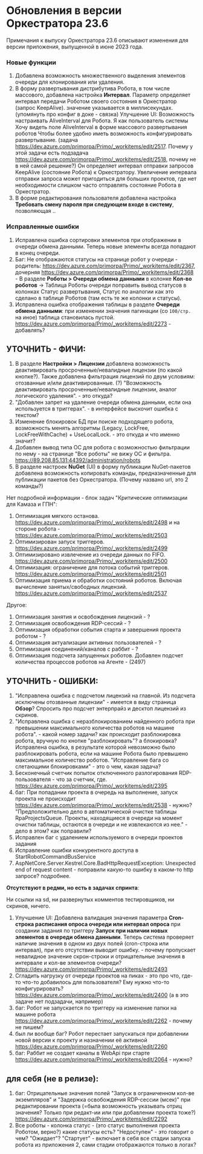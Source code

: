 # Обновления в версии Оркестратора 23.6

Примечания к выпуску Оркестратора 23.6 описывают изменения для версии приложения, выпущенной в июне 2023 года.

### Новые функции
1. Добавлена возможность множественного выделения элементов очереди для клонирования или удаления.
1. В форму развертывания дистрибутива Робота, в том числе массового, добавлена настройка **Интервал**. Параметр определяет интервал передачи Роботом своего состояния в Оркестратор (запрос KeepAlive). значение указывается в миллисекундах. 
(упомянуть про конфиг в доке - связка)
Улучшение UI: Возможность настраивать AliveInterval для Робота. Я как пользователь системы Хочу видеть поле AliveInterval в форме массового развертывания роботов Чтобы более удобно иметь возможность конфигурировать развертывание. (задача https://dev.azure.com/primorpa/Primo/_workitems/edit/2517. Почему у этой задачи есть подзадача https://dev.azure.com/primorpa/Primo/_workitems/edit/2518, почему не в ней самой решение?)
Он определяет интервал отправки запросов KeepAlive (состояние Робота) к Оркестратору. Увеличение интервала отправки запроса может пригодиться для больших проектов, где нет необходимости слишком часто отправлять состояние Робота в Оркестратор.
1. В форме редактирования пользователя добавлена настройка **Требовать смену пароля при следующем входе в систему**, позволяющая  ..

### Исправленные ошибки
1. Исправлена ошибка сортировки элементов при отображении в очереди обмена данными. Теперь новые элементы всегда попадают в конец очереди.
1. Баг: Не отображаются статусы на странице робот у очереди - родитель: https://dev.azure.com/primorpa/Primo/_workitems/edit/2367, дочерняя https://dev.azure.com/primorpa/Primo/_workitems/edit/2368 - В разделе **Роботы > Очереди обмена данными** в колонке **Кол-во роботов** -> Таблица Роботы очереди поправить вывод статусов в колонках Статус развертывания, Статус по аналогии как это сделано в таблице Роботов (там есть те же колонки и статусы). 
1. Исправлена ошибка отображения таблицы в разделе **Очереди обмена данными**: при изменении значения пагинации (со `100/стр.` на иное) таблица становилась пустой. https://dev.azure.com/primorpa/Primo/_workitems/edit/2273 - добавлять?


## УТОЧНИТЬ - ФИЧИ:

1. В разделе **Настройки > Лицензии** добавлена возможность деактивировать просроченные/невалидные лицензии (по какой кнопке?). Также добавлена фильтрация лицензий по двум условиям: отозванные и/или деактивированные. (?) "Возможность деактивировать просроченные/невалидные лицензии, аналог логического удаления".  - это откуда?
1. "Добавлен запрет на удаление очереди обмена данными, если она используется в триггерах". - в интерфейсе выскочит ошибка с текстом?
1. Изменение блокировок БД при поиске подходящего робота, возможность менять алгоритмы (Legacy, LockFree, LockFreeWithCache) + UseLocalLock. - это откуда и что именно значит?
1. Добавлен вывод типа ОС для робота с возможностью фильтрации по нему - на странице "Все роботы" не вижу ОС и фильтра. https://89.208.85.131:44392/administration/robots
1. В разделе настроек **NuGet** (UI) в форму публикации NuGet-пакетов добавлена возможность копировать команды, предназначенные для публикации пакетов без Оркестратора. (Почему названо url, это 2 команды?)


Нет подробной информации - блок задач "Критические оптимизации для Камаза и ГПН":
1. Оптимизация мягкого останова. https://dev.azure.com/primorpa/Primo/_workitems/edit/2498 и на стороне робота - https://dev.azure.com/primorpa/Primo/_workitems/edit/2503
1. Оптимизирован запуск триггеров.  https://dev.azure.com/primorpa/Primo/_workitems/edit/2499
1. Оптимизировано извлечение из очереди данных по FIFO. https://dev.azure.com/primorpa/Primo/_workitems/edit/2500 
1. Оптимизация: ограничение для потока событий триггеров. https://dev.azure.com/primorpa/Primo/_workitems/edit/2501
1. Оптимизация приема и обработки состояний роботов. Включая вычисление занятых/свободных лицензий. https://dev.azure.com/primorpa/Primo/_workitems/edit/2537

Другое:
1. Оптимизация занятия и освобождения лицензий - ?
1. Оптимизация освобождения RDP-сессий - ?
1. Оптимизация обработки события старта и завершения проекта роботом - ?
1. Оптимизация актуализации активных пользователей - ?
1. Оптимизация соединений/каналов с раббит - ?
1. Оптимизация подсчета запущенных роботов. Добавлен подсчет количества процессов роботов на Агенте - (2497) 


## УТОЧНИТЬ - ОШИБКИ:
1. "Исправлена ошибка с подсчетом лицензий на главной. Из подсчета исключены отозванные лицензии" - имеется в виду страница **Обзор**? Спросить про подсчет энтерпрайз и десктоп лицензий из скринов.
1. "Исправлена ошибка с неразблокированием найденного робота при превышении максимального количества роботов на машине робота". - какой номер задачи? как происходит разблокировка робота, вручную по кнопке "разблокировать"? а блокировка? Исправлена ошибка, в результате которой невозможно было разблокировать робота, если на машине Робота было превышено максимальное количество роботов.
"Исправление бага со слетающими блокировками" - это о чем, какая задача?
1. Бесконечный счетчик попыток отключенного разлогирования RDP-пользователя - что за счетчик, где. https://dev.azure.com/primorpa/Primo/_workitems/edit/2395
1. баг: При попадании проекта в очередь на выполнение, запуск проекта не происходит https://dev.azure.com/primorpa/Primo/_workitems/edit/2538 - нужно? "Предположительно дело в автоматической очистке таблицы RpaProjectsQueue. Проекты, находящиеся в очереди на момент очистки таблицы, остаются в очереди и не извлекаются из нее." - дело в этом? как поправили?
1. Исправлен баг с удалением используемого в очереди проектов задания
1. Исправление oшибки конкурентного доступа в StartRobotCommandBusService
1. AspNetCore.Server.Kestrel.Core.BadHttpRequestException: Unexpected end of request content - поправили какую-то ошибку в каком-то http запросе? подробнее.



**Отсутствуют в редми, но есть в задачах спринта**: 

Ни ссылки на sd, ни развернутых комментов тестировщиков, ни скринов, ничего. 
1. Улучшение UI: Добавлена валидация значения параметра **Cron-строка расписания опроса очереди или интервал опроса** при создании задания по триггеру **Запуск при наличии новых элементов в очереди обмена данными**. Теперь система проверяет наличие значения в одном из двух полей (cron-строка или интервал), при его отсутствии выводит ошибку. - почему пропускает невалидное значение скрон-строки и отрицательные значения в интервале и кол-ве элементов очереди? https://dev.azure.com/primorpa/Primo/_workitems/edit/2493
1. Сгладить нагрузку от очереди проектов на пиках - это про что, где-то что-то добавилось для пользователя? Ему нужно что-то конфигурировать?
https://dev.azure.com/primorpa/Primo/_workitems/edit/2400 (а в это задаче нет подзадачи, например)
1. баг: Робот не запускается по триггеру на изменение папки на машине робота https://dev.azure.com/primorpa/Primo/_workitems/edit/2262 - почему не пишем?
1. был ли вообще баг? Робот перестает запускаться при добавлении новой версии к проекту и назначении её активной https://dev.azure.com/primorpa/Primo/_workitems/edit/2260
1. баг: Раббит не создает каналы в WebApi при старте https://dev.azure.com/primorpa/Primo/_workitems/edit/2064 - нужно?


## для себя (не в релизе):
1. баг: Отрицательные значения полей "Запуск в ограниченном кол-ве экземпляров" и "Задержка освобождения RDP-сессии (мсек)" при редактировании проекта  (=была возможность указывать отриц значения? Только при редакт-ии или при добавлении проекта тоже?) https://dev.azure.com/primorpa/Primo/_workitems/edit/2292 
1. Все роботы - колонка статус - (это статус выполнения проекта Роботом, верно?) какие статусы есть? "Недоступен" - это говорит о чем? "Ожидает"? "Стартует" - включает в себя все стадии запуска робота из приложения 2, сами стадии отображаются только в логах? 
